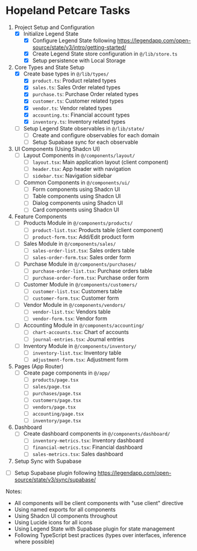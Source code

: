# Hopeland Petcare Tasks

1. Project Setup and Configuration
   - [x] Initialize Legend State
     - [x] Configure Legend State following https://legendapp.com/open-source/state/v3/intro/getting-started/
     - [x] Create Legend State store configuration in `@/lib/store.ts`
     - [x] Setup persistence with Local Storage

2. Core Types and State Setup
   - [x] Create base types in `@/lib/types/`
     - [x] `product.ts`: Product related types
     - [x] `sales.ts`: Sales Order related types
     - [x] `purchase.ts`: Purchase Order related types
     - [x] `customer.ts`: Customer related types
     - [x] `vendor.ts`: Vendor related types
     - [x] `accounting.ts`: Financial account types
     - [x] `inventory.ts`: Inventory related types
   - [ ] Setup Legend State observables in `@/lib/state/`
     - [ ] Create and configure observables for each domain
     - [ ] Setup Supabase sync for each observable

3. UI Components (Using Shadcn UI)
   - [ ] Layout Components in `@/components/layout/`
     - [ ] `layout.tsx`: Main application layout (client component)
     - [ ] `header.tsx`: App header with navigation
     - [ ] `sidebar.tsx`: Navigation sidebar
   - [ ] Common Components in `@/components/ui/`
     - [ ] Form components using Shadcn UI
     - [ ] Table components using Shadcn UI
     - [ ] Dialog components using Shadcn UI
     - [ ] Card components using Shadcn UI

4. Feature Components
   - [ ] Products Module in `@/components/products/`
     - [ ] `product-list.tsx`: Products table (client component)
     - [ ] `product-form.tsx`: Add/Edit product form
   - [ ] Sales Module in `@/components/sales/`
     - [ ] `sales-order-list.tsx`: Sales orders table
     - [ ] `sales-order-form.tsx`: Sales order form
   - [ ] Purchase Module in `@/components/purchases/`
     - [ ] `purchase-order-list.tsx`: Purchase orders table
     - [ ] `purchase-order-form.tsx`: Purchase order form
   - [ ] Customer Module in `@/components/customers/`
     - [ ] `customer-list.tsx`: Customers table
     - [ ] `customer-form.tsx`: Customer form
   - [ ] Vendor Module in `@/components/vendors/`
     - [ ] `vendor-list.tsx`: Vendors table
     - [ ] `vendor-form.tsx`: Vendor form
   - [ ] Accounting Module in `@/components/accounting/`
     - [ ] `chart-accounts.tsx`: Chart of accounts
     - [ ] `journal-entries.tsx`: Journal entries
   - [ ] Inventory Module in `@/components/inventory/`
     - [ ] `inventory-list.tsx`: Inventory table
     - [ ] `adjustment-form.tsx`: Adjustment form

5. Pages (App Router)
   - [ ] Create page components in `@/app/`
     - [ ] `products/page.tsx`
     - [ ] `sales/page.tsx`
     - [ ] `purchases/page.tsx`
     - [ ] `customers/page.tsx`
     - [ ] `vendors/page.tsx`
     - [ ] `accounting/page.tsx`
     - [ ] `inventory/page.tsx`

6. Dashboard
   - [ ] Create dashboard components in `@/components/dashboard/`
     - [ ] `inventory-metrics.tsx`: Inventory dashboard
     - [ ] `financial-metrics.tsx`: Financial dashboard
     - [ ] `sales-metrics.tsx`: Sales dashboard

7. Setup Sync with Supabase
  - [ ] Setup Supabase plugin following https://legendapp.com/open-source/state/v3/sync/supabase/

Notes:
- All components will be client components with "use client" directive
- Using named exports for all components
- Using Shadcn UI components throughout
- Using Lucide icons for all icons
- Using Legend State with Supabase plugin for state management
- Following TypeScript best practices (types over interfaces, inference where possible)
